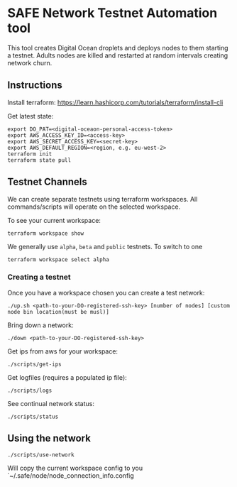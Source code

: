 # SAFE Network Testnet Automation tool

This tool creates Digital Ocean droplets and deploys nodes to them starting a testnet. 
Adults nodes are killed and restarted at random intervals creating network churn.

## Instructions

Install terraform: https://learn.hashicorp.com/tutorials/terraform/install-cli


Get latest state:
```
export DO_PAT=<digital-oceaon-personal-access-token>
export AWS_ACCESS_KEY_ID=<access-key>
export AWS_SECRET_ACCESS_KEY=<secret-key>
export AWS_DEFAULT_REGION=<region, e.g. eu-west-2>
terraform init
terraform state pull
```

## Testnet Channels

We can create separate testnets using terraform workspaces. All commands/scripts will operate on the selected workspace.

To see your current workspace:

```
terraform workspace show
```

We generally use `alpha`, `beta` and `public` testnets. To switch to one

```
terraform workspace select alpha
```


### Creating a testnet

Once you have a workspace chosen you can create a test network:
```
./up.sh <path-to-your-DO-registered-ssh-key> [number of nodes] [custom node bin location(must be musl)]
```

Bring down a network:

```
./down <path-to-your-DO-registered-ssh-key>
```

Get ips from aws for your workspace:

```
./scripts/get-ips
```

Get logfiles (requires a populated ip file):

```
./scripts/logs
```

See continual network status:

```
./scripts/status
```

## Using the network

```
./scripts/use-network
```

Will copy the current workspace config to you `~/.safe/node/node_connection_info.config